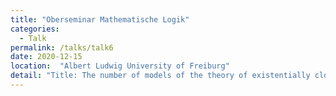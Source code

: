 ```yaml
---
title: "Oberseminar Mathematische Logik"
categories:
  - Talk
permalink: /talks/talk6
date: 2020-12-15
location:  "Albert Ludwig University of Freiburg"
detail: "Title: The number of models of the theory of existentially closed differential fields revisited"
---
```


